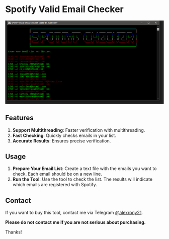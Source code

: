 # Spotify Valid Email Checker

![Image](https://raw.githubusercontent.com/thepythoncode97/Spotify-Valid-Email-Checker/refs/heads/main/Spotify_Valid_Email_Checker.png)

## Features

1. **Support Multithreading**: Faster verification with multithreading.
2. **Fast Checking**: Quickly checks emails in your list.
3. **Accurate Results**: Ensures precise verification.

## Usage

1. **Prepare Your Email List**: Create a text file with the emails you want to check. Each email should be on a new line.
2. **Run the Tool**: Use the tool to check the list. The results will indicate which emails are registered with Spotify.

## Contact

If you want to buy this tool, contact me via Telegram [@alexrony21](https://t.me/alexrony21).

**Please do not contact me if you are not serious about purchasing.**

Thanks!
